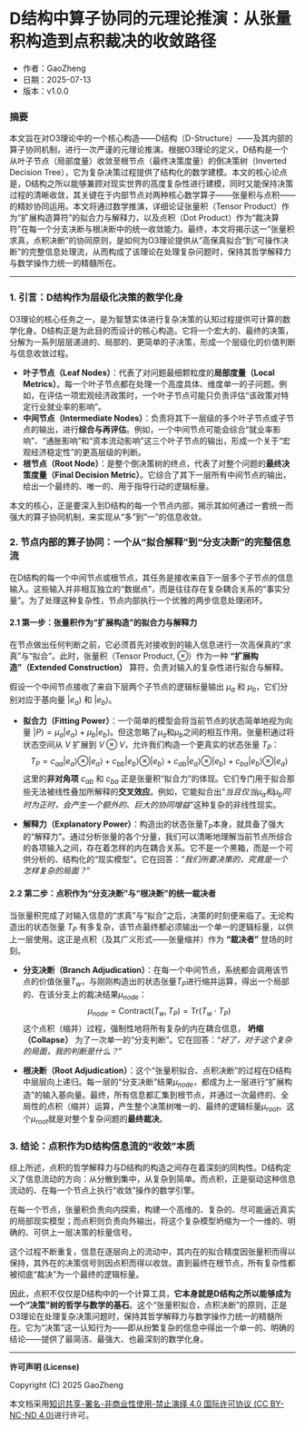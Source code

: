 # **D结构中算子协同的元理论推演：从张量积构造到点积裁决的收敛路径**

- 作者：GaoZheng
- 日期：2025-07-13
- 版本：v1.0.0

### 摘要

本文旨在对O3理论中的一个核心构造——D结构（D-Structure）——及其内部的算子协同机制，进行一次严谨的元理论推演。根据O3理论的定义，D结构是一个从叶子节点（局部度量）收敛至根节点（最终决策度量）的倒决策树（Inverted Decision Tree），它为复杂决策过程提供了结构化的数学建模。本文的核心论点是，D结构之所以能够兼顾对现实世界的高度复杂性进行建模，同时又能保持决策过程的清晰收敛，其关键在于内部节点对两种核心数学算子——张量积与点积——的精妙协同运用。本文将通过数学推演，详细论证张量积（Tensor Product）作为“扩展构造算符”的拟合力与解释力，以及点积（Dot Product）作为“裁决算符”在每一个分支决断与根决断中的统一收敛能力。最终，本文将揭示这一“张量积求真，点积决断”的协同原则，是如何为O3理论提供从“高保真拟合”到“可操作决断”的完整信息处理流，从而构成了该理论在处理复杂问题时，保持其哲学解释力与数学操作力统一的精髓所在。

---

### **1. 引言：D结构作为层级化决策的数学化身**

O3理论的核心任务之一，是为智慧实体进行复杂决策的认知过程提供可计算的数学化身。D结构正是为此目的而设计的核心构造。它将一个宏大的、最终的决策，分解为一系列层层递进的、局部的、更简单的子决策，形成一个层级化的价值判断与信息收敛过程。

* **叶子节点（Leaf Nodes）**：代表了对问题最细颗粒度的**局部度量（Local Metrics）**。每一个叶子节点都在处理一个高度具体、维度单一的子问题。例如，在评估一项宏观经济政策时，一个叶子节点可能只负责评估“该政策对特定行业就业率的影响”。
* **中间节点（Intermediate Nodes）**：负责将其下一层级的多个叶子节点或子节点的输出，进行**综合与再评估**。例如，一个中间节点可能会综合“就业率影响”、“通胀影响”和“资本流动影响”这三个叶子节点的输出，形成一个关于“宏观经济稳定性”的更高层级的判断。
* **根节点（Root Node）**：是整个倒决策树的终点，代表了对整个问题的**最终决策度量（Final Decision Metric）**。它综合了其下一层所有中间节点的输出，给出一个最终的、唯一的、用于指导行动的逻辑标量。

本文的核心，正是要深入到D结构的每一个节点内部，揭示其如何通过一套统一而强大的算子协同机制，来实现从“多”到“一”的信息收敛。

### **2. 节点内部的算子协同：一个从“拟合解释”到“分支决断”的完整信息流**

在D结构的每一个中间节点或根节点，其任务是接收来自下一层多个子节点的信息输入。这些输入并非相互独立的“数据点”，而是往往存在复杂耦合关系的“事实分量”。为了处理这种复杂性，节点内部执行一个优雅的两步信息处理闭环。

#### **2.1 第一步：张量积作为“扩展构造”的拟合力与解释力**

在节点做出任何判断之前，它必须首先对接收到的输入信息进行一次高保真的“求真”与“拟合”。此时，张量积（Tensor Product, $\otimes$）作为一种 **“扩展构造”（Extended Construction）** 算符，负责对输入的复杂性进行拟合与解释。

假设一个中间节点接收了来自下层两个子节点的逻辑标量输出 $\mu_a$ 和 $\mu_b$，它们分别对应于基向量 $|e_a\rangle$ 和 $|e_b\rangle$。

* **拟合力（Fitting Power）**：一个简单的模型会将当前节点的状态简单地视为向量 $|P\rangle = \mu_a |e_a\rangle + \mu_b |e_b\rangle$。但这忽略了$\mu_a$和$\mu_b$之间的相互作用。张量积通过将状态空间从 $V$ 扩展到 $V \otimes V$，允许我们构造一个更真实的状态张量 $T_P$：
    $$T_P = c_{aa}|e_a\rangle \otimes |e_a\rangle + c_{bb}|e_b\rangle \otimes |e_b\rangle + c_{ab}|e_a\rangle \otimes |e_b\rangle + c_{ba}|e_b\rangle \otimes |e_a\rangle$$
    这里的**非对角项** $c_{ab}$ 和 $c_{ba}$ 正是张量积“拟合力”的体现。它们专门用于拟合那些无法被线性叠加所解释的**交叉效应**。例如，它能拟合出“*当且仅当$\mu_a$和$\mu_b$同时为正时，会产生一个额外的、巨大的协同增益*”这种复杂的非线性现实。

* **解释力（Explanatory Power）**：构造出的状态张量$T_P$本身，就具备了强大的“解释力”。通过分析张量的各个分量，我们可以清晰地理解当前节点所综合的各项输入之间，存在着怎样的内在耦合关系。它不是一个黑箱，而是一个可供分析的、结构化的“现实模型”。它在回答：“*我们所要决策的，究竟是一个怎样复杂的局面？*”

#### **2.2 第二步：点积作为“分支决断”与“根决断”的统一裁决者**

当张量积完成了对输入信息的“求真”与“拟合”之后，决策的时刻便来临了。无论构造出的状态张量 $T_P$ 有多复杂，该节点最终都必须输出一个单一的逻辑标量，以供上一层使用。这正是点积（及其广义形式——张量缩并）作为 **“裁决者”** 登场的时刻。

* **分支决断（Branch Adjudication）**：在每一个中间节点，系统都会调用该节点的价值张量$T_w$，与刚刚构造出的状态张量$T_P$进行缩并运算，得出一个局部的、在该分支上的裁决结果$\mu_{node}$：
    $$\mu_{node} = \text{Contract}(T_w, T_P) = \text{Tr}(T_w \cdot T_P)$$
    这个点积（缩并）过程，强制性地将所有复杂的内在耦合信息， **坍缩（Collapse）** 为了一次单一的“分支判断”。它在回答：“*好了，对于这个复杂的局面，我的判断是什么？*”

* **根决断（Root Adjudication）**：这个“张量积拟合、点积决断”的过程在D结构中层层向上递归。每一层的“分支决断”结果$\mu_{node}$，都成为上一层进行“扩展构造”的输入基向量。最终，所有信息都汇集到根节点，并通过一次最终的、全局性的点积（缩并）运算，产生整个决策树唯一的、最终的逻辑标量$\mu_{root}$。这个$\mu_{root}$就是对整个复杂问题的**最终裁决**。

### **3. 结论：点积作为D结构信息流的“收敛”本质**

综上所述，点积的哲学解释力与D结构的构造之间存在着深刻的同构性。D结构定义了信息流动的方向：从分散到集中，从复杂到简单。而点积，正是驱动这种信息流动的、在每一个节点上执行“收敛”操作的数学引擎。

在每一个节点，张量积负责向内探索，构建一个高维的、复杂的、尽可能逼近真实的局部现实模型；而点积则负责向外输出，将这个复杂模型坍缩为一个一维的、明确的、可供上一层决策的标量信号。

这个过程不断重复，信息在逐层向上的流动中，其内在的拟合精度因张量积而得以保持，其外在的决策信号则因点积而得以收敛。直到最终在根节点，所有复杂性都被彻底“裁决”为一个最终的逻辑标量。

因此，点积不仅仅是D结构中的一个计算工具，**它本身就是D结构之所以能够成为一个“决策”树的哲学与数学的基石**。这个“张量积拟合，点积决断”的原则，正是O3理论在处理复杂决策问题时，保持其哲学解释力与数学操作力统一的精髓所在。它为“决策”这一认知行为——即从纷繁复杂的信息中得出一个单一的、明确的结论——提供了最简洁、最强大、也最深刻的数学化身。

---

**许可声明 (License)**

Copyright (C) 2025 GaoZheng 

本文档采用[知识共享-署名-非商业性使用-禁止演绎 4.0 国际许可协议 (CC BY-NC-ND 4.0)](https://creativecommons.org/licenses/by-nc-nd/4.0/deed.zh-Hans)进行许可。
